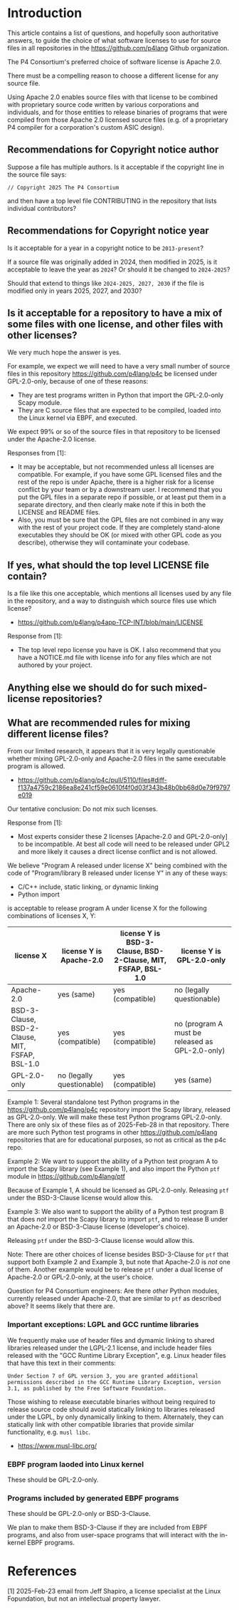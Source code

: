 # Introduction

This article contains a list of questions, and hopefully soon
authoritative answers, to guide the choice of what software licenses
to use for source files in all repositories in the
https://github.com/p4lang Github organization.

The P4 Consortium's preferred choice of software license is Apache
2.0.

There must be a compelling reason to choose a different license for
any source file.

Using Apache 2.0 enables source files with that license to be combined
with proprietary source code written by various corporations and
individuals, and for those entities to release binaries of programs
that were compiled from those Apache 2.0 licensed source files
(e.g. of a proprietary P4 compiler for a corporation's custom ASIC
design).


## Recommendations for Copyright notice author

Suppose a file has multiple authors.  Is it acceptable if the
copyright line in the source file says:

```
// Copyright 2025 The P4 Consortium
```

and then have a top level file CONTRIBUTING in the repository that
lists individual contributors?


## Recommendations for Copyright notice year

Is it acceptable for a year in a copyright notice to be
`2013-present`?

If a source file was originally added in 2024, then modified in 2025,
is it acceptable to leave the year as `2024`?  Or should it be changed
to `2024-2025`?

Should that extend to things like `2024-2025, 2027, 2030` if the file
is modified only in years 2025, 2027, and 2030?


## Is it acceptable for a repository to have a mix of some files with one license, and other files with other licenses?

We very much hope the answer is yes.

For example, we expect we will need to have a very small number of
source files in this repository https://github.com/p4lang/p4c be
licensed under GPL-2.0-only, because of one of these reasons:

+ They are test programs written in Python that import the
  GPL-2.0-only Scapy module.
+ They are C source files that are expected to be compiled, loaded
  into the Linux kernel via EBPF, and executed.

We expect 99% or so of the source files in that repository to be
licensed under the Apache-2.0 license.

Responses from [1]:

+ It may be acceptable, but not recommended unless all licenses are
  compatible.  For example, if you have some GPL licensed files and
  the rest of the repo is under Apache, there is a higher risk for a
  license conflict by your team or by a downstream user.  I recommend
  that you put the GPL files in a separate repo if possible, or at
  least put them in a separate directory, and then clearly make note
  if this in both the LICENSE and README files.
+ Also, you must be sure that the GPL files are not combined in any
  way with the rest of your project code.  If they are completely
  stand-alone executables they should be OK (or mixed with other GPL
  code as you describe), otherwise they will contaminate your
  codebase.


## If yes, what should the top level LICENSE file contain?

Is a file like this one acceptable, which mentions all licenses used
by any file in the repository, and a way to distinguish which source
files use which license?

+ https://github.com/p4lang/p4app-TCP-INT/blob/main/LICENSE

Response from [1]:

+ The top level repo license you have is OK.  I also recommend that
  you have a NOTICE.md file with license info for any files which are
  not authored by your project.


## Anything else we should do for such mixed-license repositories?


## What are recommended rules for mixing different license files?

From our limited research, it appears that it is very legally
questionable whether mixing GPL-2.0-only and Apache-2.0 files in the
same executable program is allowed.

+ https://github.com/p4lang/p4c/pull/5110/files#diff-f137a4759c2186ea8e241cf59e0610f4f0d03f343b48b0bb68d0e79f9797e019

Our tentative conclusion: Do not mix such licenses.

Response from [1]:

+ Most experts consider these 2 licenses [Apache-2.0 and GPL-2.0-only]
  to be incompatible.  At best all code will need to be released under
  GPL2 and more likely it causes a direct license conflict and is not
  allowed.


We believe "Program A released under license X" being combined with
the code of "Program/library B released under license Y" in any of
these ways:

+ C/C++ include, static linking, or dynamic linking
+ Python import

is acceptable to release program A under license X for the following
combinations of licenses X, Y:


| license X  | license Y is Apache-2.0 | license Y is BSD-3-Clause, BSD-2-Clause, MIT, FSFAP, BSL-1.0 | license Y is GPL-2.0-only |
| ---------- | ---------- | -------------------------------------- | ------------ |
| Apache-2.0 | yes (same) | yes (compatible)                       | no (legally questionable) |
| BSD-3-Clause, BSD-2-Clause, MIT, FSFAP, BSL-1.0 | yes (compatible) | yes (compatible) | no (program A must be released as GPL-2.0-only) |
| GPL-2.0-only | no (legally questionable) | yes (compatible)      | yes (same) |

Example 1: Several standalone test Python programs in the
https://github.com/p4lang/p4c repository import the Scapy library,
released as GPL-2.0-only.  We will make these test Python programs
GPL-2.0-only.  There are only six of these files as of 2025-Feb-28 in
that repository.  There are more such Python test programs in other
https://github.com/p4lang repositories that are for educational
purposes, so not as critical as the p4c repo.

Example 2: We want to support the ability of a Python test program A
to import the Scapy library (see Example 1), and also import the
Python `ptf` module in https://github.com/p4lang/ptf

Because of Example 1, A should be licensed as GPL-2.0-only.  Releasing
`ptf` under the BSD-3-Clause license would allow this.

Example 3: We also want to support the ability of a Python test
program B that does _not_ import the Scapy library to import `ptf`,
and to release B under an Apache-2.0 or BSD-3-Clause license
(developer's choice).

Releasing `ptf` under the BSD-3-Clause license would allow this.

Note: There are other choices of license besides BSD-3-Clause for
`ptf` that support both Example 2 and Example 3, but note that
Apache-2.0 is _not_ one of them.  Another example would be to release
`ptf` under a dual license of Apache-2.0 or GPL-2.0-only, at the
user's choice.

Question for P4 Consortium engineers: Are there _other_ Python
modules, currently released under Apache-2.0, that are similar to
`ptf` as described above?  It seems likely that there are.


### Important exceptions: LGPL and GCC runtime libraries

We frequently make use of header files and dymamic linking to shared
libraries released under the LGPL-2.1 license, and include header
files released with the "GCC Runtime Library Exception", e.g. Linux
header files that have this text in their comments:

```
Under Section 7 of GPL version 3, you are granted additional
permissions described in the GCC Runtime Library Exception, version
3.1, as published by the Free Software Foundation.
```

Those wishing to release executable binaries without being required to
release source code should avoid statically linking to libraries
released under the LGPL, by only dynamically linking to them.
Alternately, they can statically link with other compatible libraries
that provide similar functionality, e.g. `musl libc`.

+ https://www.musl-libc.org/


### EBPF program laoded into Linux kernel

These should be GPL-2.0-only.


### Programs included by generated EBPF programs

These should be GPL-2.0-only or BSD-3-Clause.

We plan to make them BSD-3-Clause if they are included from EBPF
programs, and also from user-space programs that will interact with
the in-kernel EBPF programs.


# References

[1] 2025-Feb-23 email from Jeff Shapiro, a license specialist at the
    Linux Fopundation, but not an intellectual property lawyer.
